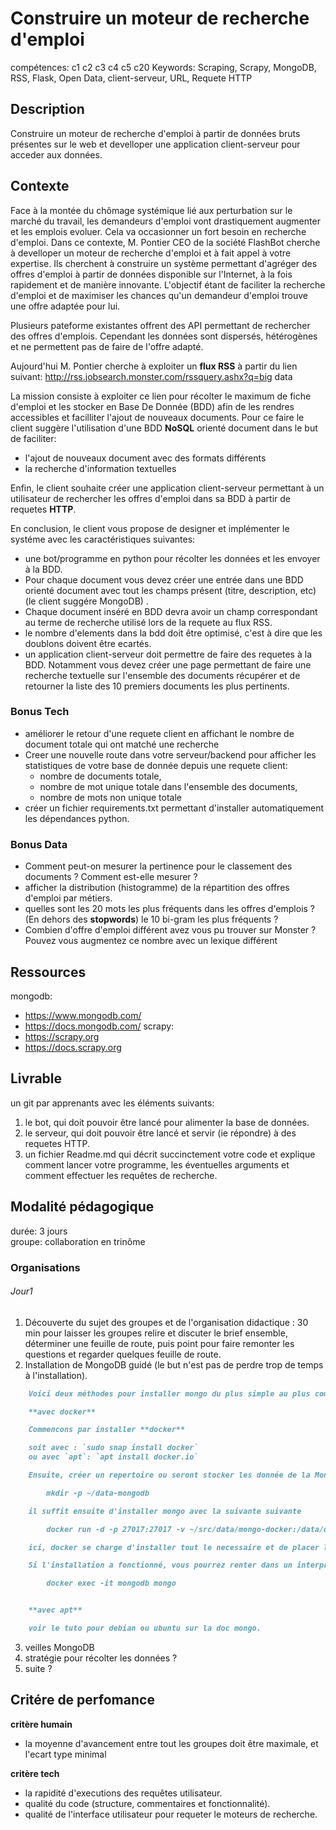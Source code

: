 # Construire un moteur de recherche d'emploi 

compétences: c1 c2 c3 c4 c5 c20
Keywords: Scraping, Scrapy, MongoDB, RSS, Flask, Open Data, client-serveur, URL, Requete HTTP


## Description

Construire un moteur de recherche d'emploi à partir de données bruts présentes sur le web et develloper une application client-serveur pour acceder aux données.

## Contexte

Face à la montée du chômage systémique lié aux perturbation sur le marché du travail, les demandeurs d'emploi vont drastiquement augmenter et les emplois evoluer.
Cela va occasionner un fort besoin en recherche d'emploi.
Dans ce contexte, M. Pontier CEO de la société FlashBot cherche à develloper un moteur de recherche d'emploi et à fait appel à votre expertise.
Ils cherchent à construire un système permettant d'agréger des offres d'emploi à partir de données disponible sur l'Internet, à la fois rapidement et de manière innovante.
L'objectif étant de faciliter la recherche d'emploi et de maximiser les chances qu'un demandeur d'emploi trouve une offre adaptée pour lui.

Plusieurs pateforme existantes offrent des API permettant de rechercher des offres d'emplois.
Cependant les données sont dispersés, hétérogènes et ne permettent pas de faire de l'offre adapté.

Aujourd'hui M. Pontier cherche à exploiter un **flux RSS** à partir du lien suivant: http://rss.jobsearch.monster.com/rssquery.ashx?q=big data

La mission consiste à exploiter ce lien pour récolter le maximum de fiche d'emploi et les stocker en Base De Donnée (BDD) afin de les rendres accessibles et facilliter l'ajout de nouveaux documents.
Pour ce faire le client suggère l'utilisation d'une BDD **NoSQL** orienté document dans le but de faciliter:
* l'ajout de nouveaux document avec des formats différents
* la recherche d'information textuelles

Enfin, le client souhaite créer une application client-serveur permettant à un utilisateur de rechercher les offres d'emploi dans sa BDD à partir de requetes **HTTP**.

En conclusion, le client vous propose de designer et implémenter le systéme avec les caractéristiques suivantes:
* une bot/programme en python pour récolter les données et les envoyer à la BDD. <!--(Attension: Limiter votre nombre de requêtes pour la phase de test pour ne pas vous faire bannir du site cible!)-->
* Pour chaque document vous devez créer une entrée dans une BDD orienté document avec tout les champs présent (titre, description, etc)(le client suggére MongoDB) .
* Chaque document inséré en BDD devra avoir un champ correspondant au terme de recherche utilisé lors de la requete au flux RSS.
* le nombre d'elements dans la bdd doit être optimisé, c'est à dire que les doublons doivent être ecartés.
* un application client-serveur doit permettre de faire des requetes à la BDD. Notamment vous devez créer une page permettant de faire une recherche textuelle sur l'ensemble des documents récupérer et de retourner la liste des 10 premiers documents les plus pertinents.


### Bonus Tech
* améliorer le retour d'une requete client en affichant le nombre de document totale qui ont matché une recherche
* Creer une nouvelle route dans votre serveur/backend pour afficher les statistiques de votre base de donnée depuis une requete client: 
    * nombre de documents totale,
    * nombre de mot unique totale dans l'ensemble des documents,
    * nombre de mots non unique totale
* créer un fichier requirements.txt permettant d'installer automatiquement les dépendances python.


### Bonus Data
* Comment peut-on mesurer la pertinence pour le classement des documents ? Comment est-elle mesurer ?
* afficher la distribution (histogramme) de la répartition des offres d'emploi par métiers.
* quelles sont les 20 mots les plus fréquents dans les offres d'emplois ? (En dehors des **stopwords**) le 10 bi-gram les plus fréquents ?
* Combien d'offre d'emploi différent avez vous pu trouver sur Monster ? Pouvez vous augmentez ce nombre avec un lexique différent



## Ressources

mongodb: 
* https://www.mongodb.com/
* https://docs.mongodb.com/
scrapy:
* https://scrapy.org
* https://docs.scrapy.org



## Livrable

un git par apprenants avec les éléments suivants:
1. le bot, qui doit pouvoir être lancé pour alimenter la base de données.
2. le serveur, qui doit pouvoir être lancé et servir (ie répondre) à des requetes HTTP.
3. un fichier Readme.md qui décrit succinctement votre code et explique comment lancer votre programme, les éventuelles arguments et comment effectuer les requêtes de recherche.

## Modalité pédagogique

durée: 3 jours  
groupe: collaboration en trinôme  

### Organisations

###### Jour1

1. Découverte du sujet des groupes et de l'organisation didactique : 30 min pour laisser les groupes relire et discuter le brief ensemble, déterminer une feuille de route, puis point pour faire remonter les questions et regarder quelques feuille de route.
2. Installation de MongoDB guidé (le but n'est pas de perdre trop de temps à l'installation).

```markdown
    Voici deux méthodes pour installer mongo du plus simple au plus complexe (à utiliser en fonction de votre préférence ou en cas d'echec d'une méthode)

    **avec docker**

    Commencons par installer **docker**

    soit avec : `sudo snap install docker`
    ou avec `apt`: `apt install docker.io`

    Ensuite, créer un repertoire ou seront stocker les donnée de la MongoDB, par exemple

        mkdir -p ~/data-mongodb

    il suffit ensuite d'installer mongo avec la suivante suivante

        docker run -d -p 27017:27017 -v ~/src/data/mongo-docker:/data/db --name mongodb mongo:4.2 

    ici, docker se charge d'installer tout le necessaire et de placer le tout dans un conteneur isolé.

    Si l'installation a fonctionné, vous pourrez renter dans un interpreteur mongodb avec la commande suivante:

        docker exec -it mongodb mongo


    **avec apt**

    voir le tuto pour debian ou ubuntu sur la doc mongo.
```


3. veilles MongoDB
4. stratégie pour récolter les données ?
5. suite ?


## Critére de perfomance

**critère humain**
* la moyenne d'avancement entre tout les groupes doit être maximale, et l'ecart type minimal


**critère tech**
* la rapidité d'executions des requêtes utilisateur. 
* qualité du code (structure, commentaires et fonctionnalité).
* qualité de l'interface utilisateur pour requeter le moteurs de recherche.


